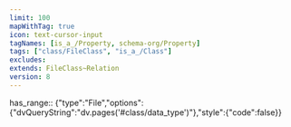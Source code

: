 ```yaml
---
limit: 100
mapWithTag: true
icon: text-cursor-input
tagNames: [is_a_/Property, schema-org/Property]
tags: ["class/FileClass", "is_a_/Class"]
excludes: 
extends: FileClass~Relation
version: 8
---
```


has_range:: {"type":"File","options":{"dvQueryString":"dv.pages('#class/data_type')"},"style":{"code":false}}

